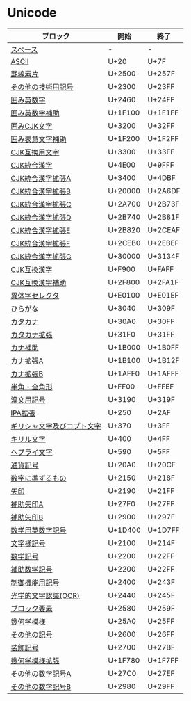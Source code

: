
# Unicode

| ブロック | 開始 | 終了 |
|---------|-----|-----|
| [スペース](./x-space.md)| - | - |
| [ASCII](./ascii.md) | U+20 | U+7F |
| [罫線素片](./box-drawing.md) | U+2500 | U+257F |
| [その他の技術用記号](./misc-technical.md) | U+2300 | U+23FF |
| [囲み英数字](./enclosed-alphanumeric.md) | U+2460 | U+24FF |
| [囲み英数字補助](./enclosed-alphanumeric-sup.md) | U+1F100 | U+1F1FF |
| [囲みCJK文字](./enclosed-cjk.md) | U+3200 | U+32FF |
| [囲み表意文字補助](./enclosed-id-sup.md) | U+1F200 | U+1F2FF |
| [CJK互換用文字](./enclosed-cjk-com.md) | U+3300 | U+33FF |
| [CJK統合漢字](./cjk-uni.md) | U+4E00 | U+9FFF |
| [CJK統合漢字拡張A](./cjk-uni-ex-a.md) | U+3400 | U+4DBF |
| [CJK統合漢字拡張B](./cjk-uni-ex-b.md) | U+20000 | U+2A6DF |
| [CJK統合漢字拡張C](./cjk-uni-ex-c.md) | U+2A700 | U+2B73F |
| [CJK統合漢字拡張D](./cjk-uni-ex-d.md) | U+2B740 | U+2B81F |
| [CJK統合漢字拡張E](./cjk-uni-ex-e.md) | U+2B820 | U+2CEAF |
| [CJK統合漢字拡張F](./cjk-uni-ex-f.md) | U+2CEB0 | U+2EBEF |
| [CJK統合漢字拡張G](./cjk-uni-ex-g.md) | U+30000 | U+3134F |
| [CJK互換漢字](./cjk-com.md) | U+F900 | U+FAFF |
| [CJK互換漢字補助](./cjk-cm-sup.md) | U+2F800 | U+2FA1F |
| [異体字セレクタ](./variation-selectors-sup.md) | U+E0100 | U+E01EF |
| [ひらがな](./hiragana.md) | U+3040 | U+309F |
| [カタカナ](./katakana.md) | U+30A0 | U+30FF |
| [カタカナ拡張](./katakana-ex.md) | U+31F0 | U+31FF |
| [カナ補助](./kana-sup.md) | U+1B000 | U+1B0FF |
| [カナ拡張A](./kana-ex-a.md) | U+1B100 | U+1B12F |
| [カナ拡張B](./kana-ex-b.md) | U+1AFF0 | U+1AFFF |
| [半角・全角形](./half-full-forms.md) | U+FF00 | U+FFEF |
| [漢文用記号](./kanbun.md) | U+3190 | U+319F |
| [IPA拡張](./ipa-ex.md) | U+250 | U+2AF |
| [ギリシャ文字及びコプト文字](./greek-coptic.md) | U+370 | U+3FF |
| [キリル文字](./cyrillic.md) | U+400 | U+4FF |
| [ヘブライ文字](./hebrew.md) | U+590 | U+5FF |
| [通貨記号](./currency-cymbols.md) | U+20A0 | U+20CF |
| [数字に準ずるもの](./number-forms.md) | U+2150 | U+218F |
| [矢印](./arrows.md) | U+2190 | U+21FF |
| [補助矢印A](./arrows-a.md) | U+27F0 | U+27FF |
| [補助矢印B](./arrows-b.md) | U+2900 | U+297F |
| [数学用英数字記号](./mathmatical-alphabet-symbols.md) | U+1D400 | U+1D7FF |
| [文字様記号](./letterlike-symbols.md) | U+2100 | U+214F |
| [数学記号](./mathematical.md) | U+2200 | U+22FF |
| [補助数学記号](./mathematical-sup.md) | U+2200 | U+22FF |
| [制御機能用記号](./control-pictures.md) | U+2400 | U+243F |
| [光学的文字認識(OCR)](./ocr.md) | U+2440 | U+245F |
| [ブロック要素](./block-elements.md) | U+2580 | U+259F |
| [幾何学模様](./geometric-shapes.md) | U+25A0 | U+25FF |
| [その他の記号](./misc-symbols.md) | U+2600 | U+26FF |
| [装飾記号](./dingbats.md) | U+2700 | U+27BF |
| [幾何学模様拡張](./geometric-shapes-ex.md) | U+1F780 | U+1F7FF |
| [その他の数学記号A](./mathematical-misc-a.md) | U+27C0 | U+27EF |
| [その他の数学記号B](./mathematical-misc-b.md) | U+2980 | U+29FF |
